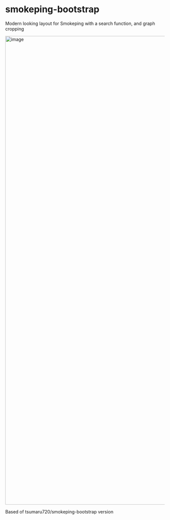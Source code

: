 # smokeping-bootstrap
Modern looking layout for Smokeping with a search function, and graph cropping

<img width="1475" alt="image" src="https://github.com/svenvg93/smokeping-bootstrap/assets/4511676/297b8060-2703-4855-b1d4-d5d441c90a9f">

Based of tsumaru720/smokeping-bootstrap version
